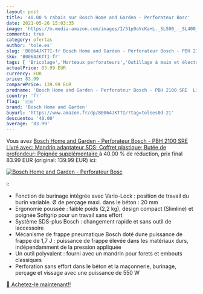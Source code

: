 ```yaml
---
layout: post
title: '40.00 % rabais sur Bosch Home and Garden - Perforateur Bosc'
date: 2021-05-26 15:03:35
image: 'https://m.media-amazon.com/images/I/51p9oVcKa+L._SL500_._SL400_.jpg'
comments: true
category: ofertas
author: 'tole.es'
slug: 'B0064JKTTI-fr Bosch Home and Garden - Perforateur Bosch - PBH 2100 SRE...'
sku: 'B0064JKTTI-fr'
tags: [ 'Bricolage','Marteaux perforateurs','Outillage à main et électroportatif','Outillage électroportatif','Outils pour papier peint','Papiers peints et fournitures pour la pose de papiers peints','Peintures, outils et traitement des murs','Perceuses','Perforateurs de papier peint','bosch home and garden', ]
actualPrice: 83.99 EUR
currency: EUR
price: 83.99
comparePrice: 139.99 EUR
prodname: 'Bosch Home and Garden - Perforateur Bosch - PBH 2100 SRE  Livré avec: Mandrin adaptateur SDS; Coffret plastique; Butée de profondeur; Poignée supplémentaire '
country: 'fr'
flag: '🇫🇷'
brand: 'Bosch Home and Garden'
buyurl: 'https://www.amazon.fr/dp/B0064JKTTI/?tag=tolees0d-21'
descuento: '40.00'
average: '83.99'
---
```


Vous avez [Bosch Home and Garden - Perforateur Bosch - PBH 2100 SRE  Livré avec: Mandrin adaptateur SDS; Coffret plastique; Butée de profondeur; Poignée supplémentaire ](https://www.amazon.fr/dp/B0064JKTTI/?tag=tolees0d-21)  à  40.00 % de réduction, prix final  83.99 EUR (original: 139.99 EUR) ici:

[![Bosch Home and Garden - Perforateur Bosc](https://m.media-amazon.com/images/I/51p9oVcKa+L._SL500_._SL400_.jpg)](https://www.amazon.fr/dp/B0064JKTTI/?tag=tolees0d-21)

ℹ️:

- Fonction de burinage intégrée avec Vario-Lock : position de travail du burin variable. Ø de perçage maxi. dans le béton : 20 mm
- Ergonomie poussée : faible poids (2,2 kg), design compact (Slimline) et poignée Softgrip pour un travail sans effort
- Système SDS-plus Bosch : changement rapide et sans outil de laccessoire
- Mécanisme de frappe pneumatique Bosch doté dune puissance de frappe de 1,7 J : puissance de frappe élevée dans les matériaux durs, indépendamment de la pression appliquée
- Un outil polyvalent : fourni avec un mandrin pour forets et embouts classiques
- Perforation sans effort dans le béton et la maçonnerie, burinage, perçage et vissage avec une puissance de 550 W

[🛒 Achetez-le maintenant!!](https://www.amazon.fr/dp/B0064JKTTI/?tag=tolees0d-21)
